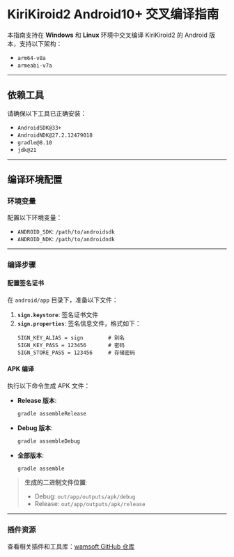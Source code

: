 # KiriKiroid2 Android10+ 交叉编译指南

本指南支持在 **Windows** 和 **Linux** 环境中交叉编译 KiriKiroid2 的 Android 版本，支持以下架构：

- `arm64-v8a`
- `armeabi-v7a`

---

## 依赖工具

请确保以下工具已正确安装：

- `AndroidSDK@33+`
- `AndroidNDK@27.2.12479018`
- `gradle@8.10`
- `jdk@21`

---

## 编译环境配置

### 环境变量

配置以下环境变量：

- `ANDROID_SDK`: `/path/to/androidsdk`
- `ANDROID_NDK`: `/path/to/androidndk`

---

### 编译步骤

#### 配置签名证书

在 `android/app` 目录下，准备以下文件：

1. **`sign.keystore`**: 签名证书文件  
2. **`sign.properties`**: 签名信息文件，格式如下：
   ```properties
   SIGN_KEY_ALIAS = sign        # 别名
   SIGN_KEY_PASS = 123456       # 密码
   SIGN_STORE_PASS = 123456     # 存储密码
   ```

#### APK 编译

执行以下命令生成 APK 文件：

- **Release 版本**:  
  ```bash
  gradle assembleRelease
  ```
- **Debug 版本**:  
  ```bash
  gradle assembleDebug
  ```
- **全部版本**:  
  ```bash
  gradle assemble
  ```

> **生成的二进制文件位置**:  
> - Debug: `out/app/outputs/apk/debug`  
> - Release: `out/app/outputs/apk/release`  

---

### 插件资源

查看相关插件和工具库：[wamsoft GitHub 仓库](https://github.com/orgs/wamsoft/repositories?type=all)